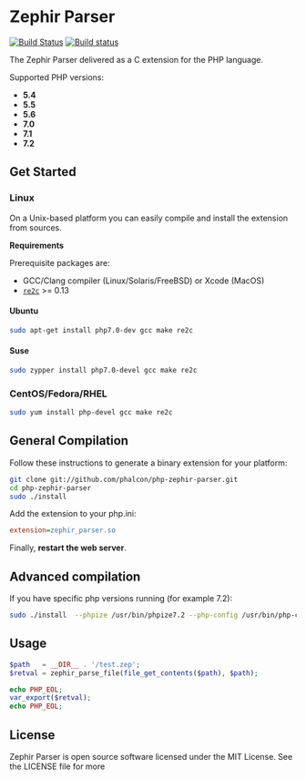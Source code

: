 # Zephir Parser

[![Build Status](https://travis-ci.org/phalcon/php-zephir-parser.svg?branch=master)](https://travis-ci.org/phalcon/php-zephir-parser)
[![Build status](https://ci.appveyor.com/api/projects/status/r4k8baw1iy54v2wt?svg=true)](https://ci.appveyor.com/project/sergeyklay/php-zephir-parser)

The Zephir Parser delivered as a C extension for the PHP language.

Supported PHP versions:

- **5.4**
- **5.5**
- **5.6**
- **7.0**
- **7.1**
- **7.2**

## Get Started

### Linux

On a Unix-based platform you can easily compile and install the extension from sources.

**Requirements**

Prerequisite packages are:

* GCC/Clang compiler (Linux/Solaris/FreeBSD) or Xcode (MacOS)
* [`re2c`](http://re2c.org/) >= 0.13

#### Ubuntu

```bash
sudo apt-get install php7.0-dev gcc make re2c
```

#### Suse

```bash
sudo zypper install php7.0-devel gcc make re2c
```

### CentOS/Fedora/RHEL

```bash
sudo yum install php-devel gcc make re2c
```

## General Compilation

Follow these instructions to generate a binary extension for your platform:

```bash
git clone git://github.com/phalcon/php-zephir-parser.git
cd php-zephir-parser
sudo ./install
```

Add the extension to your php.ini:

```ini
extension=zephir_parser.so
```

Finally, **restart the web server**.

## Advanced compilation

If you have specific php versions running (for example 7.2):

```bash
sudo ./install  --phpize /usr/bin/phpize7.2 --php-config /usr/bin/php-config7.2
```

## Usage

```php
$path   = __DIR__ . '/test.zep';
$retval = zephir_parse_file(file_get_contents($path), $path);

echo PHP_EOL;
var_export($retval);
echo PHP_EOL;
```

## License

Zephir Parser is open source software licensed under the MIT License. See the LICENSE file for more
